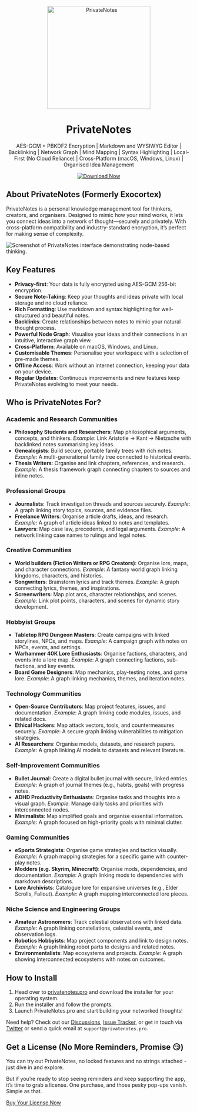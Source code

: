 <div align="center">
<a href="https://privatenotes.pro"><img src="./assets/icon.png" width="280" alt="PrivateNotes" align="center"/></a>
<h1>PrivateNotes</h1>
<p>AES-GCM + PBKDF2 Encryption | Markdown and WYSIWYG Editor | Backlinking | Network Graph | Mind Mapping | Syntax Highlighting | Local-First (No Cloud Reliance) | Cross-Platform (macOS, Windows, Linux) | Organised Idea Management</p>
<div align="center">
<a href="https://privatenotes.pro"><img src="https://img.shields.io/badge/download%20now-orange?style=for-the-badge" alt="Download Now"/></a>

</div>
</div>

## **About PrivateNotes (Formerly Exocortex)**

PrivateNotes is a personal knowledge management tool for thinkers, creators, and organisers. Designed to mimic how your mind works, it lets you connect ideas into a network of thought—securely and privately. With cross-platform compatibility and industry-standard encryption, it’s perfect for making sense of complexity.

![Screenshot of PrivateNotes interface demonstrating node-based thinking.](./assets/screenshot.png)

## Key Features

- **Privacy-first**: Your data is fully encrypted using AES-GCM 256-bit encryption.
- **Secure Note-Taking**: Keep your thoughts and ideas private with local storage and no cloud reliance.
- **Rich Formatting**: Use markdown and syntax highlighting for well-structured and beautiful notes.
- **Backlinks**: Create relationships between notes to mimic your natural thought process.
- **Powerful Node Graph**: Visualise your ideas and their connections in an intuitive, interactive graph view.
- **Cross-Platform**: Available on macOS, Windows, and Linux.
- **Customisable Themes**: Personalise your workspace with a selection of pre-made themes.
- **Offline Access**: Work without an internet connection, keeping your data on your device.
- **Regular Updates**: Continuous improvements and new features keep PrivateNotes evolving to meet your needs.

## **Who is PrivateNotes For?**

### Academic and Research Communities

- **Philosophy Students and Researchers**: Map philosophical arguments, concepts, and thinkers.
  _Example_: Link Aristotle → Kant → Nietzsche with backlinked notes summarising key ideas.
- **Genealogists**: Build secure, portable family trees with rich notes.
  _Example_: A multi-generational family tree connected to historical events.
- **Thesis Writers**: Organise and link chapters, references, and research.
  _Example_: A thesis framework graph connecting chapters to sources and inline notes.

### Professional Groups

- **Journalists**: Track investigation threads and sources securely.
  _Example_: A graph linking story topics, sources, and evidence files.
- **Freelance Writers**: Organise article drafts, ideas, and research.
  _Example_: A graph of article ideas linked to notes and templates.
- **Lawyers**: Map case law, precedents, and legal arguments.
  _Example_: A network linking case names to rulings and legal notes.

### Creative Communities

- **World builders (Fiction Writers or RPG Creators)**: Organise lore, maps, and character connections.
  _Example_: A fantasy world graph linking kingdoms, characters, and histories.
- **Songwriters**: Brainstorm lyrics and track themes.
  _Example_: A graph connecting lyrics, themes, and inspirations.
- **Screenwriters**: Map plot arcs, character relationships, and scenes.
  _Example_: Link plot points, characters, and scenes for dynamic story development.

### Hobbyist Groups

- **Tabletop RPG Dungeon Masters**: Create campaigns with linked storylines, NPCs, and maps.
  _Example_: A campaign graph with notes on NPCs, events, and settings.
- **Warhammer 40K Lore Enthusiasts**: Organise factions, characters, and events into a lore map.
  _Example_: A graph connecting factions, sub-factions, and key events.
- **Board Game Designers**: Map mechanics, play-testing notes, and game lore.
  _Example_: A graph linking mechanics, themes, and iteration notes.

### Technology Communities

- **Open-Source Contributors**: Map project features, issues, and documentation.
  _Example_: A graph linking code modules, issues, and related docs.
- **Ethical Hackers**: Map attack vectors, tools, and countermeasures securely.
  _Example_: A secure graph linking vulnerabilities to mitigation strategies.
- **AI Researchers**: Organise models, datasets, and research papers.
  _Example_: A graph linking AI models to datasets and relevant literature.

### Self-Improvement Communities

- **Bullet Journal**: Create a digital bullet journal with secure, linked entries.
  _Example_: A graph of journal themes (e.g., habits, goals) with progress notes.
- **ADHD Productivity Enthusiasts**: Organise tasks and thoughts into a visual graph.
  _Example_: Manage daily tasks and priorities with interconnected nodes.
- **Minimalists**: Map simplified goals and organise essential information.
  _Example_: A graph focused on high-priority goals with minimal clutter.

### Gaming Communities

- **eSports Strategists**: Organise game strategies and tactics visually.
  _Example_: A graph mapping strategies for a specific game with counter-play notes.
- **Modders (e.g. Skyrim, Minecraft)**: Organise mods, dependencies, and documentation.
  _Example_: A graph linking mods to dependencies with markdown descriptions.
- **Lore Archivists**: Catalogue lore for expansive universes (e.g., Elder Scrolls, Fallout).
  _Example_: A graph mapping interconnected lore pieces.

### Niche Science and Engineering Groups

- **Amateur Astronomers**: Track celestial observations with linked data.
  _Example_: A graph linking constellations, celestial events, and observation logs.
- **Robotics Hobbyists**: Map project components and link to design notes.
  _Example_: A graph linking robot parts to designs and related notes.
- **Environmentalists**: Map ecosystems and projects.
  _Example_: A graph showing interconnected ecosystems with notes on outcomes.

## **How to Install**

1. Head over to [privatenotes.pro](https://privatenotes.pro) and download the installer for your operating system.
2. Run the installer and follow the prompts.
3. Launch PrivateNotes.pro and start building your networked thoughts!

Need help? Check out our [Discussions](https://github.com/diegolealco/PrivateNotes.pro/discussions), [Issue Tracker](https://github.com/diegolealco/PrivateNotes.pro/issues), or get in touch via [Twitter](https://twitter.com/privatenotespro) or send a quick email at `support@privatenotes.pro`.

## Get a License (No More Reminders, Promise 😏)

You can try out PrivateNotes, no locked features and no strings attached - just dive in and explore.

But if you’re ready to stop seeing reminders and keep supporting the app, it’s time to grab a license. One purchase, and those pesky pop-ups vanish. Simple as that.

[Buy Your License Now](https://privatenotes.pro/buy-license)
